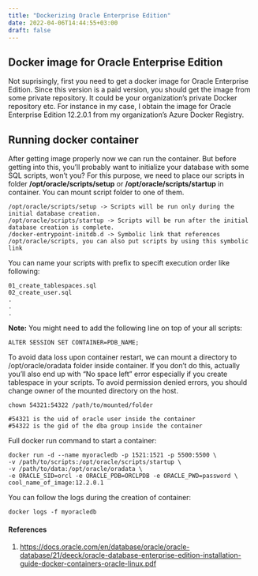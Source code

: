 ```yaml
---
title: "Dockerizing Oracle Enterprise Edition"
date: 2022-04-06T14:44:55+03:00
draft: false
---
```


## Docker image for Oracle Enterprise Edition

Not suprisingly, first you need to get a docker image for Oracle Enterprise Edition. Since this version is a paid version, you should get the image from some private repository. It could be your organization’s private Docker repository etc. For instance in my case, I obtain the image for Oracle Enterprise Edition 12.2.0.1 from my organization’s Azure Docker Registry.

## Running docker container

After getting image properly now we can run the container. But before getting into this, you’ll probably want to initialize your database with some SQL scripts, won’t you?
For this purpose, we need to place our scripts in folder **/opt/oracle/scripts/setup** or **/opt/oracle/scripts/startup** in container. You can mount script folder to one of them.

```
/opt/oracle/scripts/setup -> Scripts will be run only during the initial database creation.
/opt/oracle/scripts/startup -> Scripts will be run after the initial database creation is complete.
/docker-entrypoint-initdb.d -> Symbolic link that references /opt/oracle/scripts, you can also put scripts by using this symbolic link
```

You can name your scripts with prefix to specift execution order like following:

```
01_create_tablespaces.sql
02_create_user.sql
.
.
.
```

**Note:** You might need to add the following line on top of your all scripts:

```
ALTER SESSION SET CONTAINER=PDB_NAME;
```

To avoid data loss upon container restart, we can mount a directory to /opt/oracle/oradata folder inside container. If you don’t do this, actually you’ll also end up with “No space left” error especially if you create tablespace in your scripts. To avoid permission denied errors, you should change owner of the mounted directory on the host.

```
chown 54321:54322 /path/to/mounted/folder

#54321 is the uid of oracle user inside the container
#54322 is the gid of the dba group inside the container
```

Full docker run command to start a container:

```
docker run -d --name myoracledb -p 1521:1521 -p 5500:5500 \
-v /path/to/scripts:/opt/oracle/scripts/startup \
-v /path/to/data:/opt/oracle/oradata \
-e ORACLE_SID=orcl -e ORACLE_PDB=ORCLPDB -e ORACLE_PWD=password \
cool_name_of_image:12.2.0.1
```

You can follow the logs during the creation of container:

```
docker logs -f myoracledb
```

#### References

1. https://docs.oracle.com/en/database/oracle/oracle-database/21/deeck/oracle-database-enterprise-edition-installation-guide-docker-containers-oracle-linux.pdf